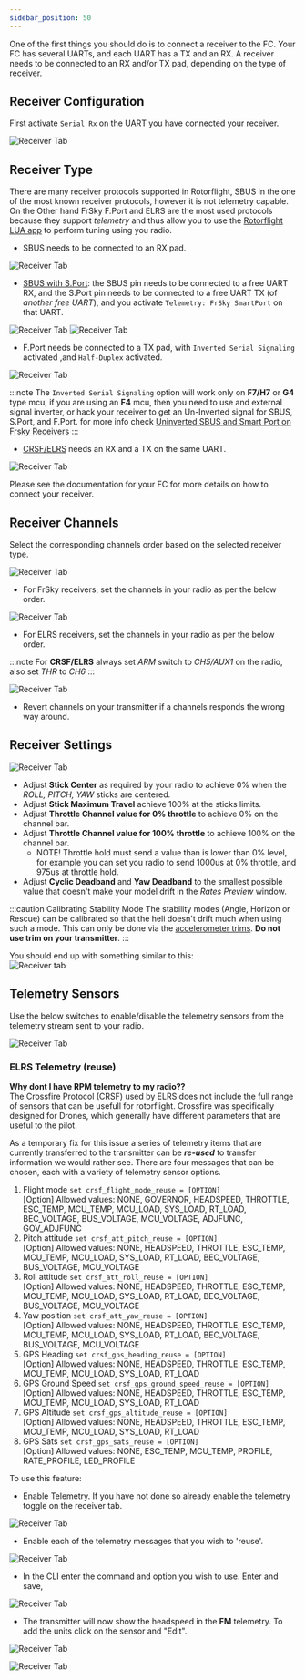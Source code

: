 ```yaml
---
sidebar_position: 50
---
```


One of the first things you should do is to connect a receiver to the FC. Your FC has several UARTs, and each UART has a TX and an RX. A receiver needs to be connected to an RX and/or TX pad, depending on the type of receiver.

## Receiver Configuration

First activate `Serial Rx` on the UART you have connected your receiver.

![Receiver Tab](./img/receiver-uart.png)

## Receiver Type

There are many receiver protocols supported in Rotorflight, SBUS in the one of the most known receiver protocols, however it is not telemetry capable. On the Other hand FrSky F.Port and ELRS are the most used protocols because they support _telemetry_ and thus allow you to use the [Rotorflight LUA app](./LUA-Scripts.md) to perform tuning using you radio.


* SBUS needs to be connected to an RX pad.

![Receiver Tab](./img/receiver-sbus.png)

* [SBUS with S.Port](https://oscarliang.com/sbus-smartport-telemetry-naze32/): the SBUS pin needs to be connected to a free UART RX, and the S.Port pin needs to be connected to a free UART TX (of *another free UART*), and you activate `Telemetry: FrSky SmartPort` on that UART.

![Receiver Tab](./img/receiver-sbus.png)
![Receiver Tab](./img/receiver-uart-sport.png)


* F.Port needs be connected to a TX pad, with `Inverted Serial Signaling` activated ,and `Half-Duplex` activated.

![Receiver Tab](./img/receiver-fport.png)

:::note
The `Inverted Serial Signaling` option will work only on **F7/H7** or **G4** type mcu, if you are using an **F4** mcu, then you need to use and external signal inverter, or hack your receiver to get an Un-Inverted signal for SBUS, S.Port, and F.Port.
for more info check [Uninverted SBUS and Smart Port on Frsky Receivers](https://oscarliang.com/uninverted-sbus-smart-port-frsky-receivers/)
:::

* [CRSF/ELRS](https://www.expresslrs.org/2.0/quick-start/receivers/wiring-up/) needs an RX and a TX on the same UART. 

![Receiver Tab](./img/receiver-crsf.png)



Please see the documentation for your FC for more details on how to connect your receiver. 

## Receiver Channels

Select the corresponding channels order based on the selected receiver type.

![Receiver Tab](./img/receiver-channels.png)

* For FrSky receivers, set the channels in your radio as per the below order.

![Receiver Tab](./img/receiver-order-frsky.png)

* For ELRS receivers, set the channels in your radio as per the below order.

:::note
For **CRSF/ELRS** always set *ARM* switch to *CH5/AUX1* on the radio, also set *THR* to *CH6*
:::

![Receiver Tab](./img/receiver-order-elrs.png)

* Revert channels on your transmitter if a channels responds the wrong way around. 

## Receiver Settings

![Receiver Tab](./img/receiver-settings.png)

* Adjust **Stick Center** as required by your radio to achieve 0% when the _ROLL, PITCH, YAW_ sticks are centered. 
* Adjust **Stick Maximum Travel** achieve 100% at the sticks limits.
* Adjust **Throttle Channel value for 0% throttle** to achieve 0% on the channel bar.
* Adjust **Throttle Channel value for 100% throttle** to achieve 100% on the channel bar.
    * NOTE! Throttle hold must send a value than is lower than 0% level, for example you can set you radio to send 1000us at 0% throttle, and 975us at throttle hold.
* Adjust **Cyclic Deadband** and **Yaw Deadband** to the smallest possible value that doesn't make your model drift in the *Rates Preview* window.

:::caution
Calibrating Stability Mode
The stability modes (Angle, Horizon or Rescue) can be calibrated so that the heli doesn't drift much when using such a mode. This can only be done via the [accelerometer trims](https://github.com/rotorflight/rotorflight/wiki/Using-stability-modes/_edit#calibrating-stability-modes). 
**Do not use trim on your transmitter**.
:::

You should end up with something similar to this:  
![Receiver tab](./img/tx-output-calibrated.gif)

## Telemetry Sensors

Use the below switches to enable/disable the telemetry sensors from the telemetry stream sent to your radio.

![Receiver Tab](./img/receiver-telem-sensors.png)


### ELRS Telemetry (reuse)
**Why dont I have RPM telemetry to my radio??**  
The Crossfire Protocol (CRSF) used by ELRS does not include the full range of sensors that can be usefull for rotorflight. Crossfire was specifically designed for Drones, which generally have different parameters that are useful to the pilot.

As a temporary fix for this issue a series of telemetry items that are currently transferred to the transmitter can be ***re-used*** to transfer information we would rather see. There are four messages that can be chosen, each with a variety of telemetry sensor options.

1. Flight mode 
    `set crsf_flight_mode_reuse = [OPTION]`  
    [Option] Allowed values: NONE, GOVERNOR, HEADSPEED, THROTTLE, ESC_TEMP, MCU_TEMP, MCU_LOAD, SYS_LOAD, RT_LOAD, BEC_VOLTAGE, BUS_VOLTAGE, MCU_VOLTAGE, ADJFUNC, GOV_ADJFUNC
2. Pitch attitude 
    `set crsf_att_pitch_reuse = [OPTION]`  
    [Option] Allowed values: NONE, HEADSPEED, THROTTLE, ESC_TEMP, MCU_TEMP, MCU_LOAD, SYS_LOAD, RT_LOAD, BEC_VOLTAGE, BUS_VOLTAGE, MCU_VOLTAGE
3. Roll attitude
    `set crsf_att_roll_reuse = [OPTION]`   
    [Option] Allowed values: NONE, HEADSPEED, THROTTLE, ESC_TEMP, MCU_TEMP, MCU_LOAD, SYS_LOAD, RT_LOAD, BEC_VOLTAGE, BUS_VOLTAGE, MCU_VOLTAGE 
4. Yaw position
    `set crsf_att_yaw_reuse = [OPTION]`  
    [Option] Allowed values: NONE, HEADSPEED, THROTTLE, ESC_TEMP, MCU_TEMP, MCU_LOAD, SYS_LOAD, RT_LOAD, BEC_VOLTAGE, BUS_VOLTAGE, MCU_VOLTAGE
5. GPS Heading
    `set crsf_gps_heading_reuse = [OPTION]`  
    [Option] Allowed values: NONE, HEADSPEED, THROTTLE, ESC_TEMP, MCU_TEMP, MCU_LOAD, SYS_LOAD, RT_LOAD
6. GPS Ground Speed
    `set crsf_gps_ground_speed_reuse = [OPTION]`  
    [Option] Allowed values: NONE, HEADSPEED, THROTTLE, ESC_TEMP, MCU_TEMP, MCU_LOAD, SYS_LOAD, RT_LOAD
7. GPS Altitude
    `set crsf_gps_altitude_reuse = [OPTION]`  
    [Option] Allowed values: NONE, HEADSPEED, THROTTLE, ESC_TEMP, MCU_TEMP, MCU_LOAD, SYS_LOAD, RT_LOAD
8. GPS Sats
    `set crsf_gps_sats_reuse = [OPTION]`  
    [Option] Allowed values: NONE, ESC_TEMP, MCU_TEMP, PROFILE, RATE_PROFILE, LED_PROFILE


To use this feature:
* Enable Telemetry. If you have not done so already enable the telemetry toggle on the receiver tab.

![Receiver Tab](./img/receiver-telem-enable.png)

* Enable each of the telemetry messages that you wish to 'reuse'.

![Receiver Tab](./img/receiver-telem-reuse.png)

* In the CLI enter the command and option you wish to use. Enter and save,

![Receiver Tab](./img/receiver-telem-command.png)

* The transmitter will now show the headspeed in the **FM** telemetry. To add the units click on the sensor and "Edit".

![Receiver Tab](./img/receiver-telem-units.png)  

![Receiver Tab](./img/receiver-telem-FM.png)


